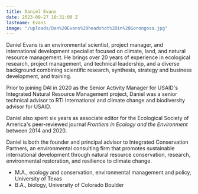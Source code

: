 ```yaml
---
title: Daniel Evans
date: 2023-09-27 10:31:00 Z
lastname: Evans
image: "/uploads/Dan%20Evans%20headshot%20in%20Gorongosa.jpg"
---
```


Daniel Evans is an environmental scientist, project manager, and international development specialist focused on climate, land, and natural resource management. He brings over 20 years of experience in ecological research, project management, and technical leadership, and a diverse background combining scientific research, synthesis, strategy and business development, and training.

Prior to joining DAI in 2020 as the Senior Activity Manager for USAID's Integrated Natural Resource Management project, Daniel was a senior technical advisor to RTI International and climate change and biodiversity advisor for USAID.

Daniel also spent six years as associate editor for the Ecological Society of America's peer-reviewed journal *Frontiers in Ecology and the Environment* between 2014 and 2020.

Daniel is both the founder and principal advisor to Integrated Conservation Partners, an environmental consulting firm that promotes sustainable international development through natural resource conservation, research, environmental restoration, and resilience to climate change.

* M.A., ecology and conservation, environmental management and policy, University of Texas
* B.A., biology, University of Colorado Boulder 